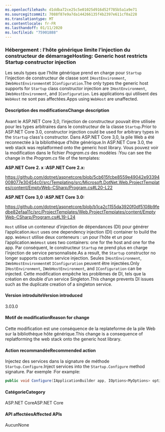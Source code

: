 ```yaml
---
ms.openlocfilehash: d1ddba72ce25c5e01025d916d52f785b5a1a9e71
ms.sourcegitcommit: 7088f87e9a7da144266135f4b2397e611cf0a228
ms.translationtype: MT
ms.contentlocale: fr-FR
ms.lasthandoff: 01/11/2020
ms.locfileid: "75901888"
---
```

### <a name="hosting-generic-host-restricts-startup-constructor-injection"></a><span data-ttu-id="672df-101">Hébergement : l’hôte générique limite l’injection du constructeur de démarrage</span><span class="sxs-lookup"><span data-stu-id="672df-101">Hosting: Generic host restricts Startup constructor injection</span></span>

<span data-ttu-id="672df-102">Les seuls types que l’hôte générique prend en charge pour `Startup` l’injection de constructeur de classe sont `IHostEnvironment`, `IWebHostEnvironment`et `IConfiguration`.</span><span class="sxs-lookup"><span data-stu-id="672df-102">The only types the generic host supports for `Startup` class constructor injection are `IHostEnvironment`, `IWebHostEnvironment`, and `IConfiguration`.</span></span> <span data-ttu-id="672df-103">Les applications qui utilisent des `WebHost` ne sont pas affectées.</span><span class="sxs-lookup"><span data-stu-id="672df-103">Apps using `WebHost` are unaffected.</span></span>

#### <a name="change-description"></a><span data-ttu-id="672df-104">Description des modifications</span><span class="sxs-lookup"><span data-stu-id="672df-104">Change description</span></span>

<span data-ttu-id="672df-105">Avant le ASP.NET Core 3,0, l’injection de constructeur pouvait être utilisée pour les types arbitraires dans le constructeur de la classe `Startup`.</span><span class="sxs-lookup"><span data-stu-id="672df-105">Prior to ASP.NET Core 3.0, constructor injection could be used for arbitrary types in the `Startup` class's constructor.</span></span> <span data-ttu-id="672df-106">Dans ASP.NET Core 3,0, la pile Web a été reconnectée à la bibliothèque d’hôte générique.</span><span class="sxs-lookup"><span data-stu-id="672df-106">In ASP.NET Core 3.0, the web stack was replatformed onto the generic host library.</span></span> <span data-ttu-id="672df-107">Vous pouvez voir la modification dans le fichier *Program.cs* des modèles :</span><span class="sxs-lookup"><span data-stu-id="672df-107">You can see the change in the *Program.cs* file of the templates:</span></span>

<span data-ttu-id="672df-108">**ASP.NET Core 2. x :**</span><span class="sxs-lookup"><span data-stu-id="672df-108">**ASP.NET Core 2.x:**</span></span>

<https://github.com/dotnet/aspnetcore/blob/5cb615fcbe8559e49042e93394008077e30454c0/src/Templating/src/Microsoft.DotNet.Web.ProjectTemplates/content/EmptyWeb-CSharp/Program.cs#L20-L22>

<span data-ttu-id="672df-109">**ASP.NET Core 3,0 :**</span><span class="sxs-lookup"><span data-stu-id="672df-109">**ASP.NET Core 3.0:**</span></span>

<https://github.com/dotnet/aspnetcore/blob/b1ca2c1155da3920f0df5108b9fedbe82efaa11c/src/ProjectTemplates/Web.ProjectTemplates/content/EmptyWeb-CSharp/Program.cs#L19-L24>

<span data-ttu-id="672df-110">`Host` utilise un conteneur d’injection de dépendances (DI) pour générer l’application.</span><span class="sxs-lookup"><span data-stu-id="672df-110">`Host` uses one dependency injection (DI) container to build the app.</span></span> <span data-ttu-id="672df-111">`WebHost` utilise deux conteneurs : un pour l’hôte et un pour l’application.</span><span class="sxs-lookup"><span data-stu-id="672df-111">`WebHost` uses two containers: one for the host and one for the app.</span></span> <span data-ttu-id="672df-112">Par conséquent, le constructeur `Startup` ne prend plus en charge l’injection de service personnalisée.</span><span class="sxs-lookup"><span data-stu-id="672df-112">As a result, the `Startup` constructor no longer supports custom service injection.</span></span> <span data-ttu-id="672df-113">Seules `IHostEnvironment`, `IWebHostEnvironment`et `IConfiguration` peuvent être injectées.</span><span class="sxs-lookup"><span data-stu-id="672df-113">Only `IHostEnvironment`, `IWebHostEnvironment`, and `IConfiguration` can be injected.</span></span> <span data-ttu-id="672df-114">Cette modification empêche les problèmes de DI, tels que la création en double d’un service Singleton.</span><span class="sxs-lookup"><span data-stu-id="672df-114">This change prevents DI issues such as the duplicate creation of a singleton service.</span></span>

#### <a name="version-introduced"></a><span data-ttu-id="672df-115">Version introduite</span><span class="sxs-lookup"><span data-stu-id="672df-115">Version introduced</span></span>

<span data-ttu-id="672df-116">3.0</span><span class="sxs-lookup"><span data-stu-id="672df-116">3.0</span></span>

#### <a name="reason-for-change"></a><span data-ttu-id="672df-117">Motif de modification</span><span class="sxs-lookup"><span data-stu-id="672df-117">Reason for change</span></span>

<span data-ttu-id="672df-118">Cette modification est une conséquence de la replateforme de la pile Web sur la bibliothèque hôte générique.</span><span class="sxs-lookup"><span data-stu-id="672df-118">This change is a consequence of replatforming the web stack onto the generic host library.</span></span>

#### <a name="recommended-action"></a><span data-ttu-id="672df-119">Action recommandée</span><span class="sxs-lookup"><span data-stu-id="672df-119">Recommended action</span></span>

<span data-ttu-id="672df-120">Injectez des services dans la signature de méthode `Startup.Configure`.</span><span class="sxs-lookup"><span data-stu-id="672df-120">Inject services into the `Startup.Configure` method signature.</span></span> <span data-ttu-id="672df-121">Par exemple :</span><span class="sxs-lookup"><span data-stu-id="672df-121">For example:</span></span>

```csharp
public void Configure(IApplicationBuilder app, IOptions<MyOptions> options)
```

#### <a name="category"></a><span data-ttu-id="672df-122">Catégorie</span><span class="sxs-lookup"><span data-stu-id="672df-122">Category</span></span>

<span data-ttu-id="672df-123">ASP.NET Core</span><span class="sxs-lookup"><span data-stu-id="672df-123">ASP.NET Core</span></span>

#### <a name="affected-apis"></a><span data-ttu-id="672df-124">API affectées</span><span class="sxs-lookup"><span data-stu-id="672df-124">Affected APIs</span></span>

<span data-ttu-id="672df-125">Aucun</span><span class="sxs-lookup"><span data-stu-id="672df-125">None</span></span>

<!-- 

#### Affected APIs

Not detectable via API analysis

-->
